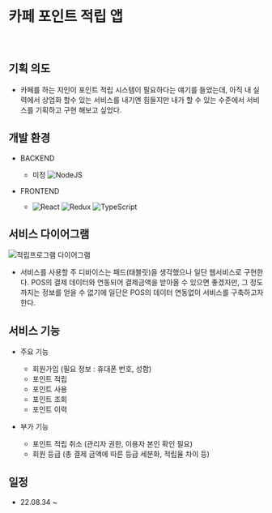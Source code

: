 # 카페 포인트 적립 앱

　
 
## 기획 의도

- 카페를 하는 지인이 포인트 적립 시스템이 필요하다는 얘기를 들었는데, 아직 내 실력에서 상업화 할수 있는 서비스를 내기엔 힘들지만 내가 할 수 있는 수준에서 서비스를 기획하고 구현 해보고 싶었다.

## 개발 환경

- BACKEND
  - 미정 ![NodeJS](https://img.shields.io/badge/node.js-6DA55F?style=for-the-badge&logo=node.js&logoColor=white)

- FRONTEND
   - 	![React](https://img.shields.io/badge/react-%2320232a.svg?style=for-the-badge&logo=react&logoColor=%2361DAFB) 	![Redux](https://img.shields.io/badge/redux-%23593d88.svg?style=for-the-badge&logo=redux&logoColor=white) ![TypeScript](https://img.shields.io/badge/typescript-%23007ACC.svg?style=for-the-badge&logo=typescript&logoColor=white)
   
## 서비스 다이어그램

![적립프로그램 다이어그램](https://user-images.githubusercontent.com/96227239/182618073-b1807b63-77f2-4e01-8080-f9f854f10ff0.png)

- 서비스를 사용할 주 디바이스는 패드(태블릿)을 생각했으나 일단 웹서비스로 구현한다. POS의 결제 데이터와 연동되어 결제금액을 받아올 수 있으면 좋겠지만, 그 정도까지는 정보를 얻을 수 없기에 일단은 POS의 데이터 연동없이 서비스를 구축하고자 한다.

## 서비스 기능

- 주요 기능
  - 회원가입 (필요 정보 : 휴대폰 번호, 성함)
  - 포인트 적립
  - 포인트 사용
  - 포인트 조회
  - 포인트 이력
  
- 부가 기능
  - 포인트 적립 취소 (관리자 권한, 이용자 본인 확인 필요)
  - 회원 등급 (총 결제 금액에 따른 등급 세분화, 적립율 차이 등)
  
## 일정

- 22.08.34 ~
